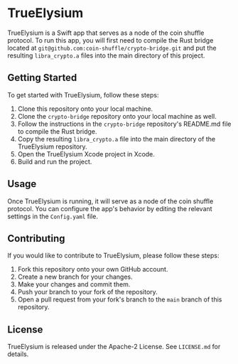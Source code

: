 # TrueElysium

TrueElysium is a Swift app that serves as a node of the coin shuffle protocol. To run this app, you will first need to compile the Rust bridge located at `git@github.com:coin-shuffle/crypto-bridge.git` and put the resulting `libra_crypto.a` files into the main directory of this project.

## Getting Started

To get started with TrueElysium, follow these steps:

1. Clone this repository onto your local machine.
2. Clone the `crypto-bridge` repository onto your local machine as well.
3. Follow the instructions in the `crypto-bridge` repository's README.md file to compile the Rust bridge.
4. Copy the resulting `libra_crypto.a` file into the main directory of the TrueElysium repository.
5. Open the TrueElysium Xcode project in Xcode.
6. Build and run the project.

## Usage

Once TrueElysium is running, it will serve as a node of the coin shuffle protocol. You can configure the app's behavior by editing the relevant settings in the `Config.yaml` file.

## Contributing

If you would like to contribute to TrueElysium, please follow these steps:

1. Fork this repository onto your own GitHub account.
2. Create a new branch for your changes.
3. Make your changes and commit them.
4. Push your branch to your fork of the repository.
5. Open a pull request from your fork's branch to the `main` branch of this repository.

## License

TrueElysium is released under the Apache-2 License. See `LICENSE.md` for details.

